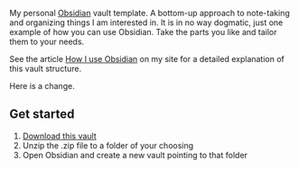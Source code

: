 My personal [Obsidian](https://obsidian.md/) vault template. A bottom-up approach to note-taking and organizing things I am interested in. It is in no way dogmatic, just one example of how you can use Obsidian. Take the parts you like and tailor them to your needs.

See the article [How I use Obsidian](https://stephango.com/vault) on my site for a detailed explanation of this vault structure.

Here is a change.
## Get started

1. [Download this vault](https://github.com/kepano/kepano-obsidian/archive/refs/heads/main.zip)
2. Unzip the .zip file to a folder of your choosing
3. Open Obsidian and create a new vault pointing to that folder
